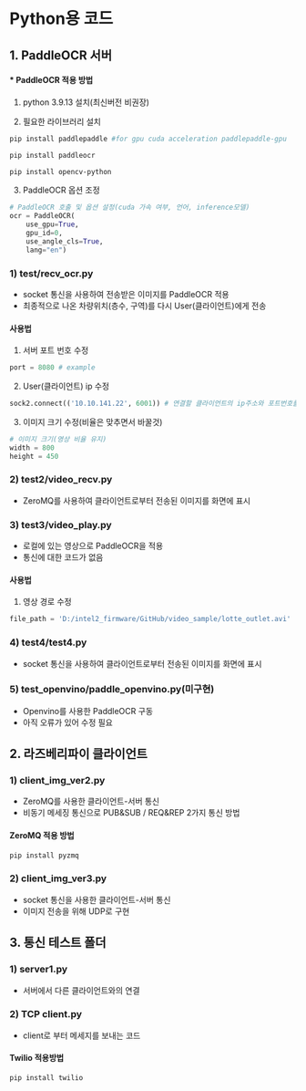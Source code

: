 # Python용 코드

## 1. PaddleOCR 서버

#### * PaddleOCR 적용 방법
1. python 3.9.13 설치(최신버전 비권장)


2. 필요한 라이브러리 설치
```sh
pip install paddlepaddle #for gpu cuda acceleration paddlepaddle-gpu

pip install paddleocr

pip install opencv-python
```

3. PaddleOCR 옵션 조정
```py
# PaddleOCR 호출 및 옵션 설정(cuda 가속 여부, 언어, inference모델)
ocr = PaddleOCR(
    use_gpu=True, 
    gpu_id=0, 
    use_angle_cls=True, 
    lang="en")
```

### 1) test/recv_ocr.py
  - socket 통신을 사용하여 전송받은 이미지를 PaddleOCR 적용
  - 최종적으로 나온 차량위치(층수, 구역)를 다시 User(클라이언트)에게 전송

  #### 사용법
  1. 서버 포트 번호 수정
```py
port = 8080 # example
```
  2. User(클라이언트) ip 수정
```py
sock2.connect(('10.10.141.22', 6001)) # 연결할 클라이언트의 ip주소와 포트번호를 입력
```
  3. 이미지 크기 수정(비율은 맞추면서 바꿀것)
```py
# 이미지 크기(영상 비율 유지)
width = 800
height = 450
```

### 2) test2/video_recv.py
  - ZeroMQ를 사용하여 클라이언트로부터 전송된 이미지를 화면에 표시

### 3) test3/video_play.py
  - 로컬에 있는 영상으로 PaddleOCR을 적용
  - 통신에 대한 코드가 없음

  #### 사용법
  1. 영상 경로 수정
```py
file_path = 'D:/intel2_firmware/GitHub/video_sample/lotte_outlet.avi'
```

### 4) test4/test4.py
  - socket 통신을 사용하여 클라이언트로부터 전송된 이미지를 화면에 표시


### 5) test_openvino/paddle_openvino.py(미구현)
  - Openvino를 사용한 PaddleOCR 구동
  - 아직 오류가 있어 수정 필요


## 2. 라즈베리파이 클라이언트
### 1) client_img_ver2.py
  - ZeroMQ를 사용한 클라이언트-서버 통신
  - 비동기 메세징 통신으로 PUB&SUB / REQ&REP 2가지 통신 방법

#### ZeroMQ 적용 방법
```sh
pip install pyzmq
```


### 2) client_img_ver3.py
  - socket 통신을 사용한 클라이언트-서버 통신
  - 이미지 전송을 위해 UDP로 구현


## 3. 통신 테스트 폴더

### 1) server1.py
  - 서버에서 다른 클라이언트와의 연결  
### 2) TCP client.py
  - client로 부터 메세지를 보내는 코드

#### Twilio 적용방법
```sh
pip install twilio
```
